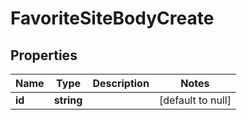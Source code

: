 # FavoriteSiteBodyCreate

## Properties
Name | Type | Description | Notes
------------ | ------------- | ------------- | -------------
**id** | **string** |  | [default to null]


